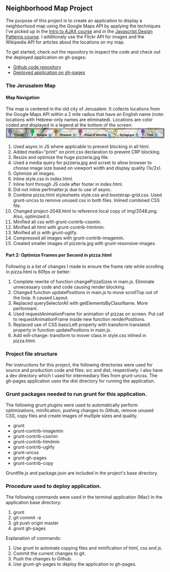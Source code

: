## Neighborhood Map Project

The purpose of this project is to create an application to display a neighborhood map using the Google Maps API by applying the techniques I've picked up in the [Intro to AJAX course](https://www.udacity.com/course/ud110) and in the [Javascript Design Patterns course](https://www.udacity.com/course/ud989).  I additionaly use the Flickr API for images and the Wikipedia API for articles about the locations on my map.

To get started, check out the repository to inspect the code and check out the deployed application on gh-pages:

* [Github code repository](https://github.com/gstroh/P5NeighborhoodMap)
* [Deployed application on gh-pages](http://gstroh.github.io/P5NeighborhoodMap/)

### The Jerusalem Map

#### Map Navigation

The map is centered in the old city of Jerusalem.  It collects locations from the Google Maps API within a 2 mile radius that have an English name (note: locations with Hebrew-only names are eliminated).  Locations are color coded and displayed in a legend at the bottom of the screen: ![(Legend)](https://github.com/gstroh/P5NeighborhoodMap/blob/master/images/legend.png?raw=true "Legend")

1. Used async in JS where applicable to prevent blocking in all html.
1. Added media="print" on print.css declaration to prevent CRP blocking.
1. Resize and optimize the huge pizzeria.jpg file.
1. Used a media query for pizzeria.jpg and scrset to allow browser to choose image size based on viewport width and display quality (1x/2x).
1. Optimize all images.
1. Inline style.css in index.html.
1. Inline font through JS code after footer in index.html.
1. Did not inline perfmatter.js due to use of async.
1. Combine pizza.html stylesheets style.css and bootstrap-grid.css.  Used grunt-uncss to remove unused css in both files.  Inlined combined CSS file.
1. Changed project-2048.html to reference local copy of img/2048.png.  Also, optimized it.
1. Minified all css with grunt-contrib-cssmin.
1. Minified all html with grunt-contrib-htmlmin.
1. Minified all js with grunt-uglify.
1. Compressed all images with grunt-contrib-imagemin.
1. Created smaller images of pizzeria.jpg with grunt-resonsive-images.

#### Part 2: Optimize Frames per Second in pizza.html

Following is a list of changes I made to ensure the frame rate while scrolling in pizza.html is 60fps or better:

1. Complete rewrite of function changePizzaSizes in main.js.  Eliminate unnecessary code and code causing render blocking.
1. Changed function updatePositions in main.js to move scrollTop out of the loop.  It caused Layout.
1. Replaced querySelectorAll with getElementsByClassName.  More performant.
1. Used requestAnimationFrame for animation of pizzas on screen.  Put call to requestAnimationFrame inside new function renderPositions.
1. Replaced use of CSS basicLeft property with transform translateX property in function updatePositions in main.js.
1. Add will-change: transform to mover class in style.css inlined in pizza.html.

### Project file structure

Per instructions for this project, the following directories were used for source and production code and files: src and dist, respectively.  I also have a dev directory which I used for intermediary files from grunt-uncss.  The gh-pages application uses the dist directory for running the application.

### Grunt packages needed to run grunt for this application.

The following grunt plugins were used to automatically perform optimizations, minification, pushing changes to Github, remove unused CSS, copy files and create images of multiple sizes and quality.

* grunt
* grunt-contrib-imagemin
* grunt-contrib-cssmin
* grunt-contrib-htmlmin
* grunt-contrib-uglify
* grunt-uncss
* grunt-gh-pages
* grunt-contrib-copy

Gruntfile.js and package.json are included in the project's base directory.

### Procedure used to deploy application.

The following commands were used in the terminal application (Mac) in the application base directory:

1. grunt
1. git commit -a
1. git push origin master
1. grunt gh-pages

Explanation of commands:

1. Use grunt to automate copying files and minification of html, css and js.
1. Commit the current changes to git.
1. Push the changes to Github.
1. Use grunt-gh-pages to deploy the application to gh-pages.
